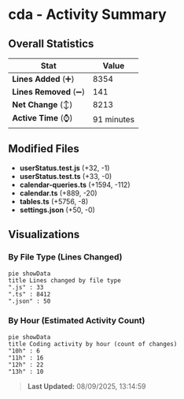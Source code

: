 # cda - Activity Summary 

## Overall Statistics

| Stat                   | Value                                                             |
| ---------------------- | ----------------------------------------------------------------- |
| **Lines Added** (➕)   | 8354                                          |
| **Lines Removed** (➖) | 141                                        |
| **Net Change** (↕)    | 8213                |
| **Active Time** (⌚)   | 91 minutes |


## Modified Files
- **userStatus.test.js** (+32, -1)
- **userStatus.test.ts** (+33, -0)
- **calendar-queries.ts** (+1594, -112)
- **calendar.ts** (+889, -20)
- **tables.ts** (+5756, -8)
- **settings.json** (+50, -0)

## Visualizations

### By File Type (Lines Changed)

```mermaid
pie showData
title Lines changed by file type
".js" : 33
".ts" : 8412
".json" : 50
```

### By Hour (Estimated Activity Count)

```mermaid
pie showData
title Coding activity by hour (count of changes)
"10h" : 6
"11h" : 16
"12h" : 22
"13h" : 10
```


> **Last Updated:** 08/09/2025, 13:14:59